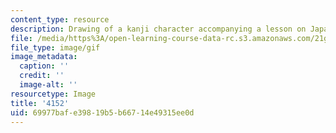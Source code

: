 ```yaml
---
content_type: resource
description: Drawing of a kanji character accompanying a lesson on Japanese.
file: /media/https%3A/open-learning-course-data-rc.s3.amazonaws.com/21g-504-japanese-iv-spring-2009/69977bafe39819b5b66714e49315ee0d_4152.gif
file_type: image/gif
image_metadata:
  caption: ''
  credit: ''
  image-alt: ''
resourcetype: Image
title: '4152'
uid: 69977baf-e398-19b5-b667-14e49315ee0d
---
```

